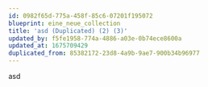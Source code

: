 ```yaml
---
id: 0982f65d-775a-458f-85c6-07201f195072
blueprint: eine_neue_collection
title: 'asd (Duplicated) (2) (3)'
updated_by: f5fe1958-774a-4886-a03e-0b74ece8600a
updated_at: 1675709429
duplicated_from: 85382172-23d8-4a9b-9ae7-900b34b96977
---
```

asd